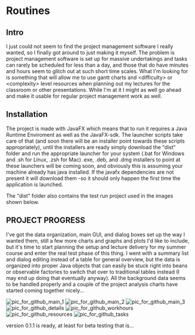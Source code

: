 # Routines

<h2>Intro</h2>

I just could not seem to find the project management software I really wanted, so I finally got around to just making it myself. The problem is project management software is set up for massive undertakings and tasks can rarely be scheduled for less than a day, and those that do have minutes and hours seem to glitch out at such short time scales. What I'm looking for is something that will allow me to use gantt charts and \<difficulty\> or \<complexity\> level resources when planning out my lectures for the classroom or other presentations. While I'm at it I might as well go ahead and make it usable for regular project management work as well.

<h2>Installation</h2>
The project is made with JavaFX which means that to run it requires a Java Runtime Enviroment as well as the JavaFX-sdk. The launcher scripts take care of that (and soon there will be an installer point towards these scripts appropriately), until the installers are ready simply download the "dist" folder and run the appropriate launcher for your system (.bat for Windows and .sh for Linux, .zsh for Mac) .exe, .deb, and .dmg installers to point at these launchers will be coming soon, and obviously this is assuming your machine already has java installed. If the javafx dependencies are not present it will download them -so it should only happen the first time the application is launched.

The "dist" folder also contains the test run project used in the images shown below.



<h2>PROJECT PROGRESS</h2>

I've got the data organization, main GUI, and dialog boxes set up the way I wanted them, still a few more charts and graphs and plots I'd like to include, but it's time to start planning the setup and lecture delivery for my summer course and enter the real test phase of this thing. I went with a summary list and dialog editing instead of a table for general overview, but the data is organized into proper Java objects that can easily be stuck right into beans or observable factories to switch that over to traditional tables instead (I may end up doing that eventually anyway). All the background data seems to be handled properly and a couple of the project analysis charts have started coming together nicely...



![pic_for_github_main_1](https://user-images.githubusercontent.com/50467171/119281559-27e2d400-bc04-11eb-86d2-b24d4798db4f.jpg)
![pic_for_github_main_2](https://user-images.githubusercontent.com/50467171/119281557-274a3d80-bc04-11eb-875b-ea3e4c539bb2.jpg)
![pic_for_github_main_3](https://user-images.githubusercontent.com/50467171/119281568-29140100-bc04-11eb-909d-1691f7523493.jpg)
![pic_for_github_details](https://user-images.githubusercontent.com/50467171/119281563-287b6a80-bc04-11eb-9739-f92be5e206d6.jpg)
![pic_for_github_workhours](https://user-images.githubusercontent.com/50467171/119281565-287b6a80-bc04-11eb-85d5-c9c593d6fbfb.jpg)
![pic_for_github_resources](https://user-images.githubusercontent.com/50467171/119281561-287b6a80-bc04-11eb-92b0-9f784b1d5749.jpg)
![pic_for_github_tasks](https://user-images.githubusercontent.com/50467171/119281562-287b6a80-bc04-11eb-88ad-b71b16246d8a.jpg)




version 0.1.1 is ready, at least for beta testing that is...
